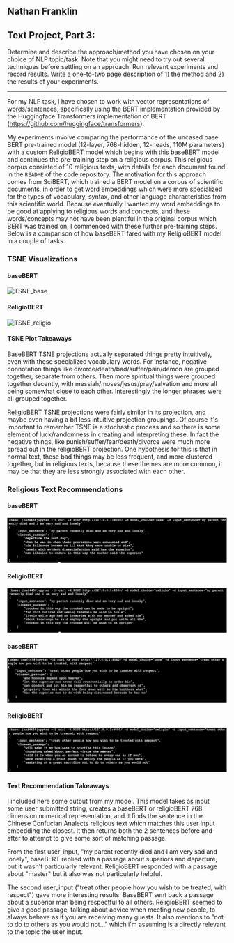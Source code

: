## Nathan Franklin
## Text Project, Part 3:
Determine and describe the approach/method you have chosen on your choice of NLP topic/task. Note that you might need to try out several techniques before settling on an approach. Run relevant experiments and record results. Write a one-to-two page description of 1) the method and 2) the results of your experiments.

---
For my NLP task, I have chosen to work with vector representations of words/sentences, specifically using the BERT implementation provided by the Huggingface Transformers implementation of BERT (https://github.com/huggingface/transformers).

My experiments involve comparing the performance of the uncased base BERT pre-trained model (12-layer, 768-hidden, 12-heads, 110M parameters) with a custom ReligioBERT model which begins with this baseBERT model and continues the pre-training step on a religious corpus. This religious corpus consisted of 10 religious texts, with details for each document found in the `README` of the code repository. The motivation for this approach comes from SciBERT, which trained a BERT model on a corpus of scientific documents, in order to get word embeddings which were more specialized for the types of vocabulary, syntax, and other language characteristics from this scientific world. Because eventually I wanted my word embeddings to be good at applying to religious words and concepts, and these words/concepts may not have been plentiful in the original corpus which BERT was trained on, I commenced with these further pre-training steps. Below is a comparison of how baseBERT fared with my ReligioBERT model in a couple of tasks.

### TSNE Visualizations

#### baseBERT

![TSNE_base](../model/TSNE_plots/base_TSNE.png)

#### ReligioBERT

![TSNE_religio](../model/TSNE_plots/religio_TSNE.png)

#### TSNE Plot Takeaways

BaseBERT TSNE projections actually separated things pretty intuitively, even with these specialized vocabulary words. For instance, negative connotation things like divorce/death/bad/suffer/pain/demon are grouped together, separate from others. Then more spiritual things were grouped together decently, with messiah/moses/jesus/pray/salvation and more all being somewhat close to each other. Interestingly the longer phrases were all grouped together.

ReligioBERT TSNE projections were fairly similar in its projection, and maybe even having a bit less intuitive projection groupings. Of course it's important to remember TSNE is a stochastic process and so there is some element of luck/randomness in creating and interpreting these. In fact the negative things, like punish/suffer/fear/death/divorce were much more spread out in the religioBERT projection. One hypothesis for this is that in normal text, these bad things may be less frequent, and more clustered together, but in religious texts, because these themes are more common, it may be that they are less strongly associated with each other. 

### Religious Text Recommendations

#### baseBERT

![base_first](resources/base_first.png)

#### ReligioBERT

![religio_first](resources/religio_first.png)

#### baseBERT

![base_second](resources/base_second.png)

#### ReligioBERT

![religio_second](resources/religio_second.png)

#### Text Recommendation Takeaways
I included here some output from my model. This model takes as input some user submitted string, creates a baseBERT or religioBERT 768 dimension numerical representation, and it finds the sentence in the Chinese Confucian Analects religious text which matches this user input embedding the closest. It then returns both the 2 sentences before and after to attempt to give some sort of matching passage. 

From the first user_input, "my parent recently died and I am very sad and lonely", baseBERT replied with a passage about superiors and departure, but it wasn't particularly relevant. ReligioBERT responded with a passage about "master" but it also was not particularly helpful. 

The second user_input ("treat other people how you wish to be treated, with respect") gave more interesting results. BaseBERT sent back a passage about a superior man being respectful to all others. ReligioBERT seemed to give a good passage, talking about advice when meeting new people, to always behave as if you are receiving many guests. It also mentions to "not to do to others as you would not..." which i'm assuming is a directly relevant to the topic the user input. 